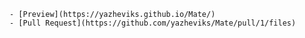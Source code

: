     - [Preview](https://yazheviks.github.io/Mate/)
    - [Pull Request](https://github.com/yazheviks/Mate/pull/1/files)
